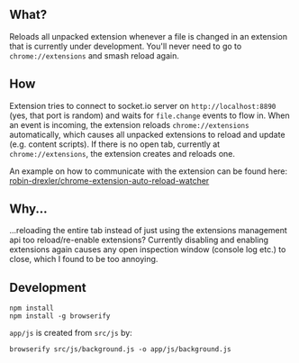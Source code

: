 ## What?
Reloads all unpacked extension whenever a file is changed in an extension that is currently under development.
You'll never need to go to `chrome://extensions` and smash reload again.

## How
Extension tries to connect to socket.io server on `http://localhost:8890` (yes, that port is random) and waits for `file.change` events to flow in.
When an event is incoming, the extension reloads `chrome://extensions` automatically, which causes all unpacked extensions to reload and update (e.g. content scripts).
If there is no open tab, currently at `chrome://extensions`, the extension creates and reloads one.

An example on how to communicate with the extension can be found here:
[robin-drexler/chrome-extension-auto-reload-watcher](https://github.com/robin-drexler/chrome-extension-auto-reload-watcher)


## Why...

...reloading the entire tab instead of just using the extensions management api too reload/re-enable extensions?
Currently disabling and enabling extensions again causes any open inspection window (console log etc.) to close, which I found to be too annoying.


## Development

```
npm install
npm install -g browserify
```

`app/js` is created from `src/js` by:

```
browserify src/js/background.js -o app/js/background.js
```
